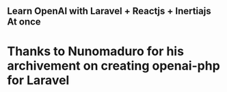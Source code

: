## Learn OpenAI with Laravel + Reactjs + Inertiajs At once

# Thanks to Nunomaduro for his archivement on creating openai-php for Laravel